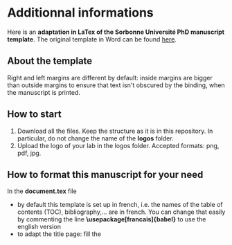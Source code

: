 # Additionnal informations

Here is an **adaptation in LaTex of the Sorbonne Université PhD manuscript template**. The original template in Word can be found [here](https://www.sorbonne-universite.fr/le-doctorat/demarches-administratives/soutenance). 

## About the template

Right and left margins are different by default: inside margins are bigger than outside margins to ensure that text isn't obscured by the binding, when the manuscript is printed.

## How to start
1. Download all the files. Keep the structure as it is in this repository. In particular, do not change the name of the **logos** folder.
2. Upload the logo of your lab in the logos folder. Accepted formats: png, pdf, jpg.


## How to format this manuscript for your need 
In the **document.tex** file
* by default this template is set up in french, i.e. the names of the table of contents (TOC), bibliography,... are in french. You can change that easily by commenting the line **\usepackage[francais]{babel}** to use the english version
* to adapt the title page: fill the 


